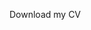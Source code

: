 <i class="fa fa-book-open" style="text-align: center;font-size:25px"></i>  <span class="pub_header"> Download my CV </span>
